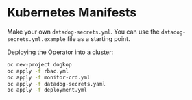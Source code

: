 # Kubernetes Manifests

Make your own `datadog-secrets.yml`. You can use the `datadog-secrets.yml.example` file as a
starting point.

Deploying the Operator into a cluster:
```bash
oc new-project dogkop
oc apply -f rbac.yml
oc apply -f monitor-crd.yml
oc apply -f datadog-secrets.yaml
oc apply -f deployment.yml
```